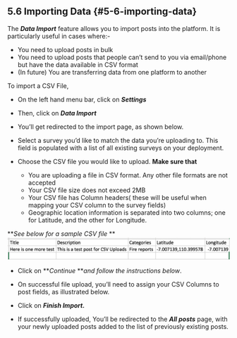 ## 5.6 Importing Data {#5-6-importing-data}

The **_Data Import_** feature allows you to import posts into the platform. It is particularly useful in cases where:-

*   You need to upload posts in bulk
*   You need to upload posts that people can’t send to you via email/phone but have the data available in CSV format
*   (In future) You are transferring data from one platform to another

To import a CSV File,

*   On the left hand menu bar, click on **_Settings_**

*   Then, click on **_Data Import_**
*   You’ll get redirected to the import page, as shown below.

*   Select a survey you’d like to match the data you’re uploading to. This field is populated with a list of all existing surveys on your deployment.
*   Choose the CSV file you would like to upload. **Make sure that**
    *   You are uploading a file in CSV format. Any other file formats are not accepted
    *   Your CSV file size does not exceed 2MB
    *   Your CSV file has Column headers( these will be useful when mapping your CSV column to the survey fields)
    *   Geographic location information is separated into two columns; one for Latitude, and the other for Longitude.

**_See below for a sample CSV file_ **![Sample CSV File.png](../assets/sample_csv_file.png)

*   Click on **_Continue_ **_and follow the instructions below_.

*   On successful file upload, you’ll need to assign your CSV Columns to post fields, as illustrated below.

*   Click on **_Finish Import._**
*   If successfully uploaded, You’ll be redirected to the **_All posts_** page, with your newly uploaded posts added to the list of previously existing posts.